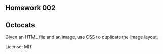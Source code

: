 ## Homework 002

## Octocats
Given an HTML file and an image, use CSS to duplicate the image layout.

License: MIT
